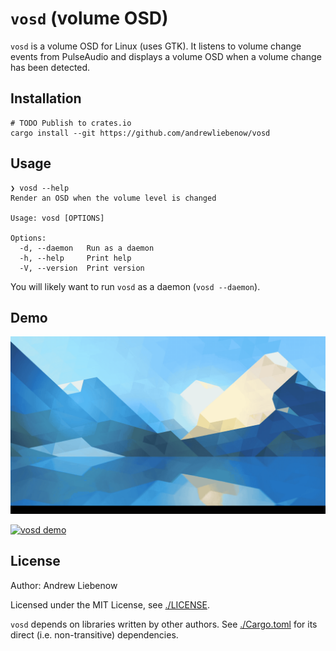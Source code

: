 # `vosd` (volume OSD)

`vosd` is a volume OSD for Linux (uses GTK). It listens to volume change events from PulseAudio and displays a volume OSD when a volume change has been detected.

## Installation

```Shell
# TODO Publish to crates.io
cargo install --git https://github.com/andrewliebenow/vosd
```

## Usage

```
❯ vosd --help
Render an OSD when the volume level is changed

Usage: vosd [OPTIONS]

Options:
  -d, --daemon   Run as a daemon
  -h, --help     Print help
  -V, --version  Print version
```

You will likely want to run `vosd` as a daemon (`vosd --daemon`).

## Demo

![`vosd` demo](vosd.gif)

[![`vosd` demo](http://img.youtube.com/vi/SBrQ9eMF6KQ/0.jpg)](http://www.youtube.com/watch?v=SBrQ9eMF6KQ "`vosd` demo")

## License

Author: Andrew Liebenow

Licensed under the MIT License, see <a href="./LICENSE">./LICENSE</a>.

`vosd` depends on libraries written by other authors. See <a href="./Cargo.toml">./Cargo.toml</a> for its direct (i.e. non-transitive) dependencies.
